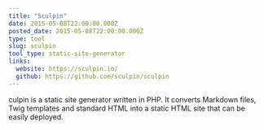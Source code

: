 ```yaml
---
title: "Sculpin"
date: 2015-05-08T22:00:00.000Z
posted_date: 2015-05-08T22:00:00.000Z
type: tool
slug: sculpin
tool_type: static-site-generator
links:
  website: https://sculpin.io/
  github: https://github.com/sculpin/sculpin
---
```

culpin is a static site generator written in PHP. It converts Markdown files, Twig templates and standard HTML into a static HTML site that can be easily deployed.




